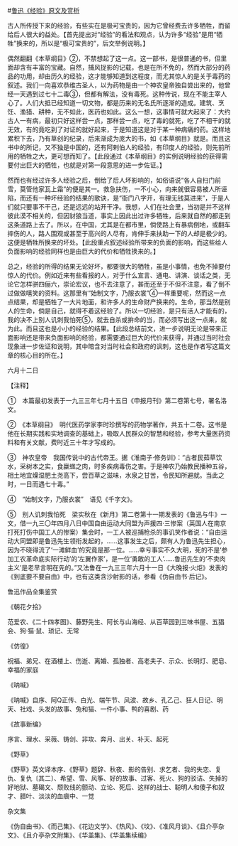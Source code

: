 #[鲁迅《经验》原文及赏析](https://www.vrrw.net/wx/7945.html)

古人所传授下来的经验，有些实在是极可宝贵的，因为它曾经费去许多牺牲，而留给后人很大的益处。【首先提出对“经验”的看法和观点，认为许多“经验”是用“牺牲”换来的，所以是“极可宝贵的”，后文举例说明。】



偶然翻翻《本草纲目》②，不禁想起了这一点。这一部书，是很普通的书，但里面却含有丰富的宝藏。自然，捕风捉影的记载，也是在所不免的，然而大部分的药品的功用，却由历久的经验，这才能够知道到这程度，而尤其惊人的是关于毒药的叙述。我们一向喜欢恭维古圣人，以为药物是由一个神农皇帝独自尝出来的，他曾经一天遇到过七十二毒③，但都有解法，没有毒死。这种传说，现在不能主宰人心了。人们大抵已经知道一切文物，都是历来的无名氏所逐渐的造成。建筑、烹饪、渔猎、耕种，无不如此，医药也如此。这么一想，这事情可就大起来了：大约古人一有病，最初只好这样尝一点，那样尝一点，吃了毒的就死，吃了不相干的就无效，有的竟吃到了对证的就好起来，于是知道这是对于某一种病痛的药。这样地累积下去，乃有草创的纪录，后来渐成为庞大的书，如《本草纲目》就是。而且这书中的所记，又不独是中国的，还有阿剌伯人的经验，有印度人的经验，则先前所用的牺牲之大，更可想而知了。【此段通过《本草纲目》的实例说明经验的获得需要付出巨大的牺牲，也就是对第一段意思的进一步佐证。】

然而也有经过许多人经验之后，倒给了后人坏影响的，如俗语说“各人自扫门前雪，莫管他家瓦上霜”的便是其一。救急扶伤，一不小心，向来就很容易被人所诬陷，而还有一种坏经验的结果的歌诀，是“衙门八字开，有理无钱莫进来”，于是人们就只要事不干己，还是远远的站开干净。我想，人们在社会里，当初是并不这样彼此漠不相关的，但因豺狼当道，事实上因此出过许多牺牲，后来就自然的都走到这条道路上去了。所以，在中国，尤其是在都市里，倘使路上有暴病倒地，或翻车摔伤的人，路人围观或甚至于高兴的人尽有，肯伸手来扶助一下的人却是极少的。这便是牺牲所换来的坏处。【此段重点叙述经验所带来的负面的影响，而这些给人负面影响的经验同样也是由巨大的代价和牺牲换来的。】

总之，经验的所得的结果无论好坏，都要很大的牺牲，虽是小事情，也免不掉要付惊人的代价。例如近来有些看报的人，对于什么宣言、通电、讲演、谈话之类，无论它怎样骈四俪六，崇论宏议，也不去注意了，甚而还至于不但不注意，看了倒不过做做嘻笑的资料。这那里有“始制文字，乃服衣裳”④一样重要呢，然而这一点点结果，却是牺牲了一大片地面，和许多人的生命财产换来的。生命，那当然是别人的生命，倘是自己，就得不着这经验了。所以一切经验，是只有活人才能有的，我的决不上别人讥刺我怕死⑤，就去自杀或拚命的当，而必须写出这一点来，就为此。而且这也是小小的经验的结果。【此段总结前文，进一步说明无论是带来正面影响还是带来负面影响的经验，都需要通过巨大的代价来获得，并通过当时社会现象进一步佐证和说明，其中暗含对当时社会和政府的讽刺，这也是作者写这篇文章的核心目的所在。】

六月十二日





【注释】

①　本篇最初发表于一九三三年七月十五日《申报月刊》第二卷第七号，署名洛文。

②　《本草纲目》　明代医药学家李时珍撰写的药物学著作，共五十二卷。这书是他在长期实践和实地调查的基础上，吸取人民群众的智慧和经验，参考大量医药资料和有关文献，费时近三十年才写成的。

③　神农皇帝　我国传说中的古代帝王。据《淮南子·修务训》：“古者民茹草饮水，采树本之实，食蠃蛖之肉，时多疾病毒伤之害。于是神农乃始教民播种五谷，相土地宜燥湿肥土尧高下，尝百草之滋味，水泉之甘苦，令民知所避就。当此之时，一日而遇七十毒。”

④　“始制文字，乃服衣裳”　语见《千字文》。

⑤　别人讥刺我怕死　梁实秋在《新月》第二卷第十一期发表的《鲁迅与牛》一文，借一九三〇年四月八日中国自由运动大同盟为声援四·三惨案（英国人在南京打死打伤中国工人的惨案）集会时，一工人被巡捕枪杀的事讥笑作者说：“自由运动大同盟即是鲁迅先生领衔发起的，……这事发生之后，颇有人为鲁迅先生担心，因为不晓得流了‘一滩鲜血’的究竟是那一位。……幸亏事实不久大明，死的不是‘参加工农革命底实际行动’的‘左翼作家’，是一位‘勇敢的工人’……鲁迅先生的‘不卖肉主义’是老早言明在先的。”又法鲁在一九三三年六月十一日《大晚报·火炬》发表的《到底要不要自由》中，也有这类含沙射影的话，参看《伪自由书·后记》。

鲁迅作品全集鉴赏

《朝花夕拾》

范爱农、《二十四孝图》、藤野先生、阿长与山海经、从百草园到三味书屋、五猖会、狗·猫·鼠、琐记、无常

《仿徨》

祝福、弟兄、在酒楼上、伤逝、离婚、孤独者、高老夫子、示众、长明灯、肥皂、幸福的家庭

《呐喊》

《呐喊》自序、阿Q正传、白光、端午节、风波、故乡、孔乙己、狂人日记、明天、社戏、头发的故事、兔和猫、一件小事、鸭的喜剧、药

《故事新编》

序言、理水、采薇、铸剑、非攻、奔月、出关、补天、起死

《野草》

《野草》英文译本序、《野草》题辞、秋夜、影的告别、求乞者、我的失恋、复仇、复仇〔其二〕、希望、雪、风筝、好的故事、过客、死火、狗的驳诘、失掉的好地狱、墓碣文、颓败线的颤动、立论、死后、这样的战士、聪明人和傻子和奴才、腊叶、淡淡的血痕中、一觉

杂文集

《伪自由书》、《而己集》、《花边文学》、《热风》、《坟》、《准风月谈》、《且介亭杂文》、《且介亭杂文附集》、《华盖集》、《华盖集续编》

